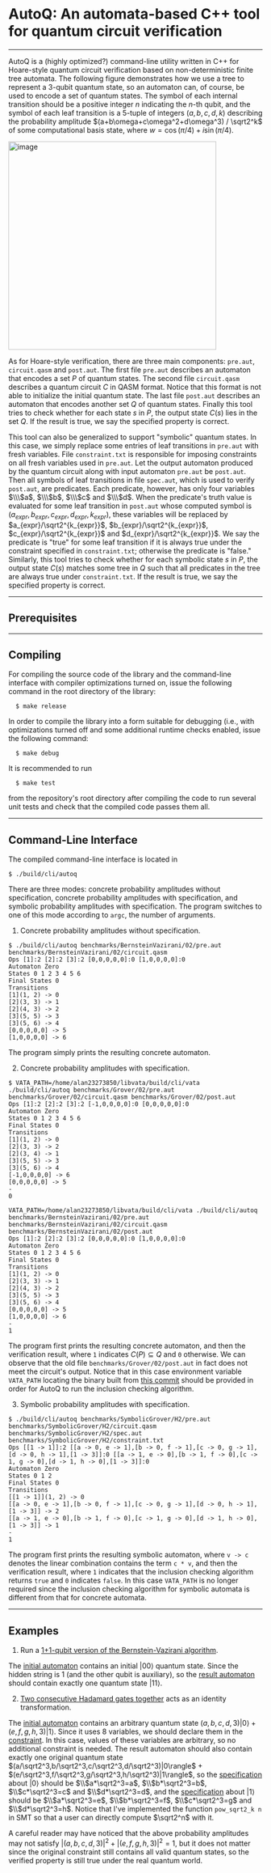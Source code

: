 # AutoQ: An automata-based C++ tool for quantum circuit verification
<!-- [![Build Status](https://travis-ci.org/ondrik/libvata.svg?branch=master)](https://travis-ci.org/ondrik/libvata)-->

---

AutoQ is a (highly optimized?) command-line utility written in C++ for Hoare-style quantum circuit verification based on non-deterministic finite tree automata. The following figure demonstrates how we use a tree to represent a 3-qubit quantum state, so an automaton can, of course, be used to encode a set of quantum states. The symbol of each internal transition should be a positive integer $n$ indicating the $n$-th qubit, and the symbol of each leaf transition is a 5-tuple of integers $(a,b,c,d,k)$ describing the probability amplitude $(a+b\omega+c\omega^2+d\omega^3) / \sqrt2^k$ of some computational basis state, where $w = \cos(\pi/4) + i\sin(\pi/4)$.

<img width="412" alt="image" src="https://user-images.githubusercontent.com/10044077/214999182-7e3882d2-47cf-49cb-aa3e-45295072b3f8.png">

As for Hoare-style verification, there are three main components: `pre.aut`, `circuit.qasm` and `post.aut`. The first file `pre.aut` describes an automaton that encodes a set $P$ of quantum states. The second file `circuit.qasm` describes a quantum circuit $C$ in QASM format. Notice that this format is not able to initialize the initial quantum state. The last file `post.aut` describes an automaton that encodes another set $Q$ of quantum states. Finally this tool tries to check whether for each state $s$ in $P$, the output state $C(s)$ lies in the set $Q$. If the result is true, we say the specified property is correct.

This tool can also be generalized to support "symbolic" quantum states. In this case, we simply replace some entries of leaf transitions in `pre.aut` with fresh variables. File `constraint.txt` is responsible for imposing constraints on all fresh variables used in `pre.aut`. Let the output automaton produced by the quantum circuit along with input automaton `pre.aut` be `post.aut`. Then all symbols of leaf transitions in file `spec.aut`, which is used to verify `post.aut`, are predicates. Each predicate, however, has only four variables $\\\$a$, $\\\$b$, $\\\$c$ and $\\\$d$. When the predicate's truth value is evaluated for some leaf transition in `post.aut` whose computed symbol is $(a_{expr},b_{expr},c_{expr},d_{expr},k_{expr})$, these variables will be replaced by $a_{expr}/\sqrt2^{k_{expr}}$, $b_{expr}/\sqrt2^{k_{expr}}$, $c_{expr}/\sqrt2^{k_{expr}}$ and $d_{expr}/\sqrt2^{k_{expr}}$. We say the predicate is "true" for some leaf transition if it is always true under the constraint specified in `constraint.txt`; otherwise the predicate is "false." Similarly, this tool tries to check whether for each symbolic state $s$ in $P$, the output state $C(s)$ matches some tree in $Q$ such that all predicates in the tree are always true under `constraint.txt`. If the result is true, we say the specified property is correct.

---

## Prerequisites
<!-- In order to compile the library and the command-line interface to the library
the following packages need to be installed on your system:

```
  git (>= 1.6.0.0)
  cmake (>= 2.8.2)
  gcc (>= 4.8.0)
  libboost-filesystem-dev (>= 1.54.0)
  libboost-system-dev (>= 1.54.0)
  libboost-test-dev (>= 1.54.0)
``` -->

---

## Compiling
For compiling the source code of the library and the command-line
interface with compiler optimizations turned on, issue the following command
in the root directory of the library:

```
  $ make release
```

In order to compile the library into a form suitable for debugging (i.e., with
optimizations turned off and some additional runtime checks enabled, issue the
following command:

```
  $ make debug
```

It is recommended to run

```
  $ make test
```

from the repository's root directory after compiling the code to run several
unit tests and check that the compiled code passes them all.

---

## Command-Line Interface
The compiled command-line interface is located in

```
$ ./build/cli/autoq
```

There are three modes: concrete probability amplitudes without specification, concrete probability amplitudes with specification, and symbolic probability amplitudes with specification. The program switches to one of this mode according to `argc`, the number of arguments.

1. Concrete probability amplitudes without specification.
```
$ ./build/cli/autoq benchmarks/BernsteinVazirani/02/pre.aut benchmarks/BernsteinVazirani/02/circuit.qasm
Ops [1]:2 [2]:2 [3]:2 [0,0,0,0,0]:0 [1,0,0,0,0]:0 
Automaton Zero
States 0 1 2 3 4 5 6 
Final States 0 
Transitions
[1](1, 2) -> 0
[2](3, 3) -> 1
[2](4, 3) -> 2
[3](5, 5) -> 3
[3](5, 6) -> 4
[0,0,0,0,0] -> 5
[1,0,0,0,0] -> 6
```
The program simply prints the resulting concrete automaton.

2. Concrete probability amplitudes with specification.
```
$ VATA_PATH=/home/alan23273850/libvata/build/cli/vata ./build/cli/autoq benchmarks/Grover/02/pre.aut benchmarks/Grover/02/circuit.qasm benchmarks/Grover/02/post.aut
Ops [1]:2 [2]:2 [3]:2 [-1,0,0,0,0]:0 [0,0,0,0,0]:0 
Automaton Zero
States 0 1 2 3 4 5 6 
Final States 0 
Transitions
[1](1, 2) -> 0
[2](3, 3) -> 2
[2](3, 4) -> 1
[3](5, 5) -> 3
[3](5, 6) -> 4
[-1,0,0,0,0] -> 6
[0,0,0,0,0] -> 5
-
0
```
```
VATA_PATH=/home/alan23273850/libvata/build/cli/vata ./build/cli/autoq benchmarks/BernsteinVazirani/02/pre.aut benchmarks/BernsteinVazirani/02/circuit.qasm benchmarks/BernsteinVazirani/02/post.aut
Ops [1]:2 [2]:2 [3]:2 [0,0,0,0,0]:0 [1,0,0,0,0]:0 
Automaton Zero
States 0 1 2 3 4 5 6 
Final States 0 
Transitions
[1](1, 2) -> 0
[2](3, 3) -> 1
[2](4, 3) -> 2
[3](5, 5) -> 3
[3](5, 6) -> 4
[0,0,0,0,0] -> 5
[1,0,0,0,0] -> 6
-
1
```
The program first prints the resulting concrete automaton, and then the verification result, where `1` indicates $C(P)\subseteq Q$ and `0` otherwise. We can observe that the old file `benchmarks/Grover/02/post.aut` in fact does not meet the circuit's output. Notice that in this case environment variable `VATA_PATH` locating the binary built from [this commit](https://github.com/alan23273850/libvata/commit/22ce24661a4c4b1e684961330aa54288f7eda7ca) should be provided in order for AutoQ to run the inclusion checking algorithm.

3. Symbolic probability amplitudes with specification.
```
$ ./build/cli/autoq benchmarks/SymbolicGrover/H2/pre.aut benchmarks/SymbolicGrover/H2/circuit.qasm benchmarks/SymbolicGrover/H2/spec.aut benchmarks/SymbolicGrover/H2/constraint.txt
Ops [[1 -> 1]]:2 [[a -> 0, e -> 1],[b -> 0, f -> 1],[c -> 0, g -> 1],[d -> 0, h -> 1],[1 -> 3]]:0 [[a -> 1, e -> 0],[b -> 1, f -> 0],[c -> 1, g -> 0],[d -> 1, h -> 0],[1 -> 3]]:0 
Automaton Zero
States 0 1 2 
Final States 0 
Transitions
[[1 -> 1]](1, 2) -> 0
[[a -> 0, e -> 1],[b -> 0, f -> 1],[c -> 0, g -> 1],[d -> 0, h -> 1],[1 -> 3]] -> 2
[[a -> 1, e -> 0],[b -> 1, f -> 0],[c -> 1, g -> 0],[d -> 1, h -> 0],[1 -> 3]] -> 1
-
1
```
The program first prints the resulting symbolic automaton, where `v -> c` denotes the linear combination contains the term `c * v`, and then the verification result, where `1` indicates that the inclusion checking algorithm returns `true` and `0` indicates `false`. In this case `VATA_PATH` is no longer required since the inclusion checking algorithm for symbolic automata is different from that for concrete automata.

---

## Examples

1. Run a [1+1-qubit version of the Bernstein-Vazirani algorithm](https://github.com/alan23273850/AutoQ/blob/main/benchmarks/BernsteinVazirani/01/circuit.qasm).

The [initial automaton](https://github.com/alan23273850/AutoQ/blob/main/benchmarks/BernsteinVazirani/01/pre.aut) contains an initial $|00\rangle$ quantum state. Since the hidden string is $1$ (and the other qubit is auxiliary), so the [result automaton](https://github.com/alan23273850/AutoQ/blob/main/benchmarks/BernsteinVazirani/01/post.aut) should contain exactly one quantum state $|11\rangle$.

2. [Two consecutive Hadamard gates together](https://github.com/alan23273850/AutoQ/blob/main/benchmarks/SymbolicGrover/H2/circuit.qasm) acts as an identity transformation.

The [initial automaton](https://github.com/alan23273850/AutoQ/blob/main/benchmarks/SymbolicGrover/H2/pre.aut) contains an arbitrary quantum state $(a,b,c,d,3)|0\rangle + (e,f,g,h,3)|1\rangle$. Since it uses 8 variables, we should declare them in the [constraint](https://github.com/alan23273850/AutoQ/blob/main/benchmarks/SymbolicGrover/H2/constraint.txt). In this case, values of these variables are arbitrary, so no additional constraint is needed. The result automaton should also contain exactly one original quantum state $(a/\sqrt2^3,b/\sqrt2^3,c/\sqrt2^3,d/\sqrt2^3)|0\rangle$ $+$ $(e/\sqrt2^3,f/\sqrt2^3,g/\sqrt2^3,h/\sqrt2^3)|1\rangle$, so the [specification](https://github.com/alan23273850/AutoQ/blob/main/benchmarks/SymbolicGrover/H2/spec.aut) about $|0\rangle$ should be $\\$a*\sqrt2^3=a$, $\\$b*\sqrt2^3=b$, $\\$c*\sqrt2^3=c$ and $\\$d*\sqrt2^3=d$, and the [specification](https://github.com/alan23273850/AutoQ/blob/main/benchmarks/SymbolicGrover/H2/spec.aut) about $|1\rangle$ should be $\\$a*\sqrt2^3=e$, $\\$b*\sqrt2^3=f$, $\\$c*\sqrt2^3=g$ and $\\$d*\sqrt2^3=h$. Notice that I've implemented the function `pow_sqrt2_k n` in SMT so that a user can directly compute $\sqrt2^n$ with it.

A careful reader may have noticed that the above probability amplitudes may not satisfy $|(a,b,c,d,3)|^2 + |(e,f,g,h,3)|^2 = 1$, but it does not matter since the original constraint still contains all valid quantum states, so the verified property is still true under the real quantum world.